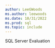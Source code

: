 ```yaml
---
author: LeeGWoods
ms.author: leewoods
ms.date: 10/31/2022
ms.prod: sql
ms.topic: include
---
```


 SQL Server Evaluation 